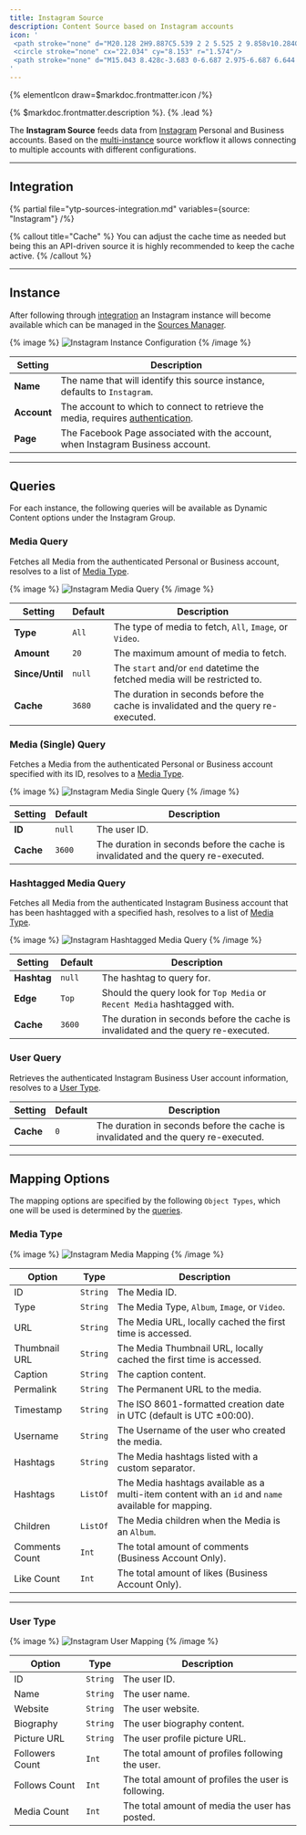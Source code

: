```yaml
---
title: Instagram Source
description: Content Source based on Instagram accounts
icon: '
 <path stroke="none" d="M20.128 2H9.887C5.539 2 2 5.525 2 9.858v10.284C2 24.475 5.539 28 9.887 28h10.226C24.475 28 28 24.475 28 20.142V9.858C28.014 5.525 24.475 2 20.128 2zm5.705 18.778a5.061 5.061 0 01-5.055 5.055H9.222a5.061 5.061 0 01-5.055-5.055V9.222a5.061 5.061 0 015.055-5.055h11.556a5.061 5.061 0 015.055 5.055v11.556z"/>
 <circle stroke="none" cx="22.034" cy="8.153" r="1.574"/>
 <path stroke="none" d="M15.043 8.428c-3.683 0-6.687 2.975-6.687 6.644 0 3.684 2.99 6.659 6.687 6.659 3.698 0 6.688-2.977 6.688-6.659-.014-3.669-3.004-6.644-6.688-6.644zm.073 10.905a4.325 4.325 0 01-4.334-4.319 4.324 4.324 0 014.334-4.318 4.324 4.324 0 014.333 4.318 4.324 4.324 0 01-4.333 4.319z"/>
'
---
```


{% elementIcon draw=$markdoc.frontmatter.icon /%}

{% $markdoc.frontmatter.description %}. {% .lead %}

The **Instagram Source** feeds data from [Instagram](https://www.instagram.com/) Personal and Business accounts. Based on the [multi-instance](manager#multi-instance) source workflow it allows connecting to multiple accounts with different configurations.

---

## Integration

{% partial file="ytp-sources-integration.md" variables={source: "Instagram"} /%}

{% callout title="Cache" %}
You can adjust the cache time as needed but being this an API-driven source it is highly recommended to keep the cache active.
{% /callout %}

---

## Instance

After following through [integration](#integration) an Instagram instance will become available which can be managed in the [Sources Manager](manager).

{% image %}
![Instagram Instance Configuration](/assets/ytp/sources/ig-config.webp)
{% /image %}

| Setting | Description |
| ------- | ----------- |
| **Name** | The name that will identify this source instance, defaults to `Instagram`. |
| **Account** | The account to which to connect to retrieve the media, requires [authentication](manager#authentication). |
| **Page** | The Facebook Page associated with the account, when Instagram Business account. |

---

## Queries

For each instance, the following queries will be available as Dynamic Content options under the Instagram Group.

### Media Query

Fetches all Media from the authenticated Personal or Business account, resolves to a list of [Media Type](#media-type).

{% image %}
![Instagram Media Query](/assets/ytp/sources/ig-query-media.webp)
{% /image %}

| Setting | Default | Description |
| ------- | ------- | ----------- |
| **Type** | `All` | The type of media to fetch, `All`, `Image`, or `Video`. |
| **Amount** | `20` | The maximum amount of media to fetch. |
| **Since/Until** | `null` | The `start` and/or `end` datetime the fetched media will be restricted to. |
| **Cache** | `3680` | The duration in seconds before the cache is invalidated and the query re-executed. |

### Media (Single) Query

Fetches a Media from the authenticated Personal or Business account specified with its ID, resolves to a [Media Type](#media-type).

{% image %}
![Instagram Media Single Query](/assets/ytp/sources/ig-query-media-single.webp)
{% /image %}

| Setting | Default | Description |
| ------- | ------- | ----------- |
| **ID** | `null` | The user ID. |
| **Cache** | `3600` | The duration in seconds before the cache is invalidated and the query re-executed. |

### Hashtagged Media Query

Fetches all Media from the authenticated Instagram Business account that has been hashtagged with a specified hash, resolves to a list of [Media Type](#media-type).

{% image %}
![Instagram Hashtagged Media Query](/assets/ytp/sources/ig-query-hashtagged-media.webp)
{% /image %}

| Setting | Default | Description |
| ------- | ------- | ----------- |
| **Hashtag** | `null` | The hashtag to query for. |
| **Edge** |`Top` | Should the query look for `Top Media` or `Recent Media` hashtagged with. |
| **Cache** | `3600` | The duration in seconds before the cache is invalidated and the query re-executed. |

### User Query

Retrieves the authenticated Instagram Business User account information, resolves to a [User Type](#user-type).

| Setting | Default | Description |
| ------- | ------- | ----------- |
| **Cache** | `0` | The duration in seconds before the cache is invalidated and the query re-executed. |

---

## Mapping Options

The mapping options are specified by the following `Object Types`, which one will be used is determined by the [queries](#queries).

### Media Type

{% image %}
![Instagram Media Mapping](/assets/ytp/sources/ig-mapping-media.webp)
{% /image %}

| Option | Type | Description |
| -----| ---- | ----------- |
| ID | `String` | The Media ID. |
| Type | `String` | The Media Type, `Album`, `Image`, or `Video`. |
| URL | `String` | The Media URL, locally cached the first time is accessed. |
| Thumbnail URL | `String` | The Media Thumbnail URL, locally cached the first time is accessed. |
| Caption | `String` | The caption content. |
| Permalink | `String` | The Permanent URL to the media. |
| Timestamp | `String` | The ISO 8601-formatted creation date in UTC (default is UTC ±00:00). |
| Username | `String` | The Username of the user who created the media. |
| Hashtags | `String` | The Media hashtags listed with a custom separator. |
| Hashtags | `ListOf` | The Media hashtags available as a multi-item content with an `id` and `name` available for mapping. |
| Children | `ListOf` | The Media children when the Media is an `Album`. |
| Comments Count | `Int` | The total amount of comments (Business Account Only). |
| Like Count | `Int` | The total amount of likes (Business Account Only). |

---

### User Type

{% image %}
![Instagram User Mapping](/assets/ytp/sources/ig-mapping-user.webp)
{% /image %}

| Option | Type | Description |
| -----| ---- | ----------- |
| ID | `String` | The user ID. |
| Name | `String` | The user name. |
| Website | `String` | The user website. |
| Biography | `String` | The user biography content. |
| Picture URL | `String` | The user profile picture URL. |
| Followers Count | `Int` | The total amount of profiles following the user. |
| Follows Count | `Int` | The total amount of profiles the user is following. |
| Media Count | `Int` | The total amount of media the user has posted. |

